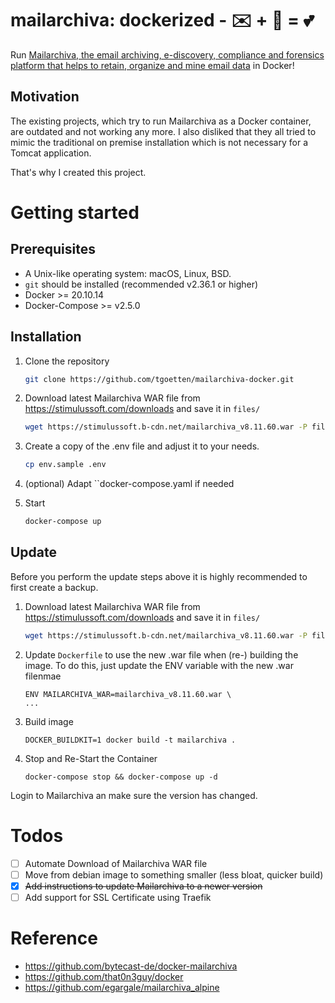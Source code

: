 
# mailarchiva: dockerized - ✉️ + 🐋 = 💕

Run [Mailarchiva, the email archiving, e-discovery, compliance and forensics platform that helps to retain, organize and mine email data](https://www.mailarchiva.com/) in Docker!

## Motivation

The existing projects, which try to run Mailarchiva as a Docker container, are outdated and not working any more. 
I also disliked that they all tried to mimic the traditional on premise installation which is not necessary for a Tomcat application.

That's why I created this project.
# Getting started

## Prerequisites

- A Unix-like operating system: macOS, Linux, BSD.
- ```git``` should be installed (recommended v2.36.1 or higher)
- Docker >= 20.10.14
- Docker-Compose >= v2.5.0

## Installation

1. Clone the repository
   ```sh
   git clone https://github.com/tgoetten/mailarchiva-docker.git
   ```

3. Download latest Mailarchiva WAR file from https://stimulussoft.com/downloads and save it in `files/`
   ```sh
   wget https://stimulussoft.b-cdn.net/mailarchiva_v8.11.60.war -P files
   ```

4. Create a copy of the .env file and adjust it to your needs.
   ```sh
   cp env.sample .env
   ```
5. (optional) Adapt ``docker-compose.yaml if needed

6. Start
   ```sh
   docker-compose up
   ```

## Update
Before you perform the update steps above it is highly recommended to first create a backup.

1. Download latest Mailarchiva WAR file from https://stimulussoft.com/downloads and save it in `files/`
   ```sh
   wget https://stimulussoft.b-cdn.net/mailarchiva_v8.11.60.war -P files
   ```

2. Update `Dockerfile` to use the new .war file when (re-) building the image. To do this, just update the ENV variable with the new .war filenmae
   ```
   ENV MAILARCHIVA_WAR=mailarchiva_v8.11.60.war \
   ...
   ```
3. Build image
   ```
   DOCKER_BUILDKIT=1 docker build -t mailarchiva .
   ```
4. Stop and Re-Start the Container
   ```
   docker-compose stop && docker-compose up -d
   ```

Login to Mailarchiva an make sure the version has changed.
# Todos

- [ ] Automate Download of Mailarchiva WAR file
- [ ] Move from debian image to something smaller (less bloat, quicker build)
- [X] ~~Add instructions to update Mailarchiva to a newer version~~
- [ ] Add support for SSL Certificate using Traefik

# Reference
- https://github.com/bytecast-de/docker-mailarchiva 
- https://github.com/that0n3guy/docker 
- https://github.com/egargale/mailarchiva_alpine